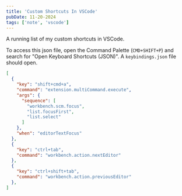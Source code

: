 ```yaml
---
title: 'Custom Shortcuts In VSCode'
pubDate: 11-20-2024
tags: ['note', 'vscode']
---
```


A running list of my custom shortcuts in VSCode.

To access this json file, open the Command Palette (`CMD+SHIFT+P`) and search for "Open Keyboard Shortcuts (JSON)". A `keybindings.json` file should open.

```json:keybindings.json
[
  {
    "key": "shift+cmd+a",
    "command": "extension.multiCommand.execute",
    "args": {
      "sequence": [
        "workbench.scm.focus",
        "list.focusFirst",
        "list.select"
      ]
    },
    "when": "editorTextFocus"
  },
  {
    "key": "ctrl+tab",
    "command": "workbench.action.nextEditor"
  },
  {
    "key": "ctrl+shift+tab",
    "command": "workbench.action.previousEditor"
  },
]
```